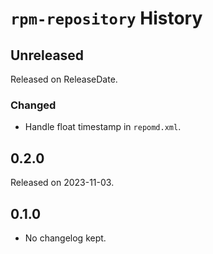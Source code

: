 # `rpm-repository` History

<!-- next-header -->

## Unreleased

Released on ReleaseDate.

### Changed

* Handle float timestamp in `repomd.xml`.

## 0.2.0

Released on 2023-11-03.

## 0.1.0

* No changelog kept.
